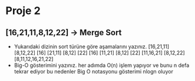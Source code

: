 # Proje 2
## [16,21,11,8,12,22] -> Merge Sort
* Yukarıdaki dizinin sort türüne göre aşamalarını yazınız.
[16,21,11] [8,12,22]
[16] [21,11] [8,12] [22]
[16] [11,21] [8,12] [22]
[11,16,21] [8,12,22]
[8,11,12,16,21,22]
* Big-O gösterimini yazınız.
her adımda O(n) işlem yapıyor ve bunu n defa tekrar ediyor bu nedenler Big O notasyonu gösterimi nlogn oluyor